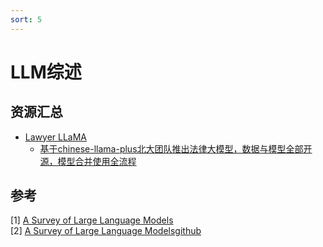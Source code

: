 ```yaml
---
sort: 5
---
```


# LLM综述


## 资源汇总
* [Lawyer LLaMA](https://github.com/AndrewZhe/lawyer-llama)
    * [基于chinese-llama-plus北大团队推出法律大模型，数据与模型全部开源，模型合并使用全流程](https://mp.weixin.qq.com/s/WtBwSPZ7jCzJNk3aQVllUQ)


## 参考 
[1] [A Survey of Large Language Models](https://arxiv.org/abs/2303.18223)  
[2] [A Survey of Large Language Modelsgithub](https://github.com/RUCAIBox/LLMSurvey/tree/main)